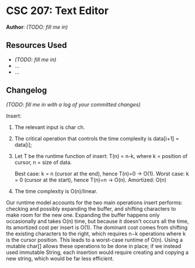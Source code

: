 # CSC 207: Text Editor

**Author**: _(TODO: fill me in)_

## Resources Used

+ _(TODO: fill me in)_
+ ...
+ ...

## Changelog

_(TODO: fill me in with a log of your committed changes)_


Insert:

1. The relevant input is char ch.
2. The critical operation that controls the time complexity is data[i+1] = data[i];
3. Let T be the runtime function of insert:
    T(n) = n-k, where k = position of cursor, n = size of data.

    Best case: k = n (cursor at the end), hence T(n)=0 -> O(1).
    Worst case: k = 0 (cursor at the start), hence T(n)=n -> O(n).
    Amortized: O(n)

4. The time complexity is O(n)/linear.


Our runtime model accounts for the two main operations insert performs: checking and possibly 
expanding the buffer, and shifting characters to make room for the new one. Expanding the 
buffer happens only occasionally and takes O(n) time, but because it doesn't occurs all the time, 
its amortized cost per insert is O(1). The dominant cost comes from shifting the existing 
characters to the right, which requires n−k operations where k is the cursor position. 
This leads to a worst-case runtime of O(n). Using a mutable char[] allows these operations 
to be done in place; if we instead used immutable String, each insertion would require 
creating and copying a new string, which would be far less efficient.
